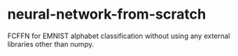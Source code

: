 # neural-network-from-scratch

FCFFN for EMNIST alphabet classification without using any external libraries other than numpy.
